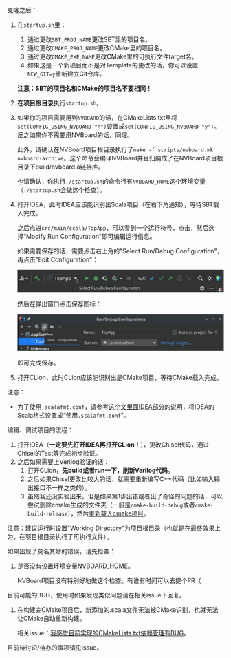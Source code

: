 克隆之后：

1. 在`startup.sh`里：
   1. 通过更改`SBT_PROJ_NAME`更改SBT里的项目名。
   2. 通过更改`CMAKE_PROJ_NAME`更改CMake里的项目名。
   3. 通过更改`CMAKE_EXE_NAME`更改CMake里的可执行文件target名。
   4. 如果这是一个新项目而不是对Template的更改的话，你可以设置`NEW_GIT=y`重新建立Git仓库。

   **注意：SBT的项目名和CMake的项目名不要相同！**

2. **在项目根目录**执行`startup.sh`。

3. 如果你的项目需要用到`NVBOARD`的话，在CMakeLists.txt里将`set(CONFIG_USING_NVBOARD "n")`设置成`set(CONFIG_USING_NVBOARD "y")`。反之如果你不需要用NVBoard的话，同理。

   此外，请确认在NVBoard项目根目录执行了`make -f scripts/nvboard.mk nvboard-archive`。这个命令会编译NVBoard并且归纳成了在NVBoard项目根目录下build/nvboard.a链接库。

   也请确认，你执行`./startup.sh`的命令行有`NVBOARD_HOME`这个环境变量（`./startup.sh`会做这个检查）。

4. 打开IDEA，此时IDEA应该能识别出Scala项目（在右下角通知），等待SBT载入完成。

   之后点进`src/main/scala/TopApp`，可以看到一个运行符号，点击，然后选择“Modify Run Configuration”即可编辑运行信息。

   如果需要保存的话，需要点击右上角的"Select Run/Debug Configuration"，再点击"Edit Configuration"：

   ![](.md_src/Screenshot_20230110_184031.png)

   然后在弹出窗口点击保存图标：

   ![](.md_src/Screenshot_20230110_183847.png)

   即可完成保存。

5. 打开CLion，此时CLion应该能识别出是CMake项目，等待CMake载入完成。

注意：

* 为了使用`.scalafmt.conf`，请参考[这个文里面IDEA部分](https://github.com/BJTU-NSCSCC-2023/notebooks/blob/master/Chisel/env_startup.md)的说明，将IDEA的Scala格式设置成“使用`.scalafmt.conf`”。

编辑、调试项目的流程：

1. 打开IDEA（**一定要先打开IDEA再打开CLion！**），更改Chisel代码，通过Chisel的Test等完成初步验证。
2. 之后如果需要上Verilog验证的话：
   1. 打开CLion，**先build或者run一下，刷新Verilog代码**。
   2. 之后如果Chisel更改比较大的话，就需要重新编写C++代码（比如输入输出接口不一样之类的）。
   3. 虽然我还没实验出来，但是如果第1步出错或者出了奇怪的问题的话，可以尝试删除cmake生成的文件夹（一般是`cmake-build-debug`或者`cmake-build-release`），然后[重新载入cmake项目](https://www.jetbrains.com/help/clion/reloading-project.html)。

注意：建议运行时设置"Working Directory"为项目根目录（也就是在最终效果上为，在项目根目录执行了可执行文件）。

如果出现了莫名其妙的错误，请先检查：

1. 是否没有设置环境变量NVBOARD_HOME。

   NVBoard项目没有特别好地做这个检查。有谁有时间可以去提个PR（

目前可能的BUG，使用时如果发现类似问题请在相关issue下回复。

1. 在构建完CMake项目后，新添加的.scala文件无法被CMake识别，也就无法让CMake自动重新构建。

   相关issue：[我感觉目前实现的CMakeLists.txt依赖管理有BUG](https://github.com/BJTU-NSCSCC-2023/chisel-template/issues/2)。

目前待讨论/待办的事项请见Issue。
